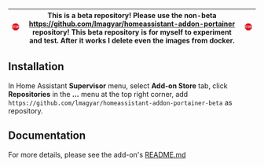 
| <img src="https://github.com/lmagyar/homeassistant-addon-portainer-beta/raw/main/images/stop_sign.png" title="Stop"> | This is a beta repository! Please use the non-beta https://github.com/lmagyar/homeassistant-addon-portainer repository! This beta repository is for myself to experiment and test. After it works I delete even the images from docker. | <img src="https://github.com/lmagyar/homeassistant-addon-portainer-beta/raw/main/images/stop_sign.png" title="Stop"> |
| --- | --- | --- |

## Installation

In Home Assistant **Supervisor** menu, select **Add-on Store** tab, click **Repositories** in the **...** menu at the top right corner, add `https://github.com/lmagyar/homeassistant-addon-portainer-beta` as repository.

## Documentation

For more details, please see the add-on's [README.md](portainer)
